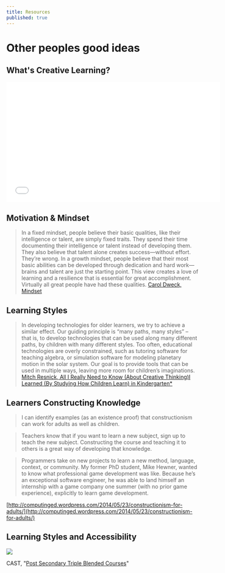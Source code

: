 ```yaml
---
title: Resources
published: true
---
```


# Other peoples good ideas

## What's Creative Learning?

<iframe width="560" height="315" src="//www.youtube.com/embed/mDdg_fFH5XI" frameborder="0" allowfullscreen></iframe>

## Motivation & Mindset
>In a fixed mindset, people believe their basic qualities, like their intelligence or talent, are simply fixed traits. They spend their time documenting their intelligence or talent instead of developing them. They also believe that talent alone creates success—without effort. They’re wrong.
In a growth mindset, people believe that their most basic abilities can be developed through dedication and hard work—brains and talent are just the starting point. This view creates a love of learning and a resilience that is essential for great accomplishment. Virtually all great people have had these qualities.
[Carol Dweck, Mindset](http://mindsetonline.com/whatisit/about/)

## Learning Styles
>In developing technologies for older learners, we try to 
achieve a similar effect. Our guiding principle is “many 
paths, many styles” – that is, to develop technologies that 
can be used along many different paths, by children with 
many different styles. Too often, educational technologies 
are overly constrained, such as tutoring software for 
teaching algebra, or simulation software for modeling 
planetary motion in the solar system. Our goal is to provide 
tools that can be used in multiple ways, leaving more room 
for children’s imaginations. 
[Mitch Resnick, All I Really Need to Know (About Creative Thinking)I Learned (By Studying How Children Learn) in Kindergarten*](http://web.media.mit.edu/~mres/papers/CC2007-handout.pdf)


## Learners Constructing Knowledge

>I can identify examples (as an existence proof) that constructionism can work for adults as well as children.

>Teachers know that if you want to learn a new subject, sign up to teach the new subject. Constructing the course and teaching it to others is a great way of developing that knowledge.

>Programmers take on new projects to learn a new method, language, context, or community. My former PhD student, Mike Hewner, wanted to know what professional game development was like. Because he’s an exceptional software engineer, he was able to land himself an internship with a game company one summer (with no prior game experience), explicitly to learn game development.

[http://computinged.wordpress.com/2014/05/23/constructionism-for-adults/](http://computinged.wordpress.com/2014/05/23/constructionism-for-adults/)

## Learning Styles and Accessibility

![]({{site.baseurl}}/img/learning-styles.png)

CAST, "[Post Secondary Triple Blended Courses](http://udloncourse.cast.org/page/planning_course#.U3-6AVhdVy9)"